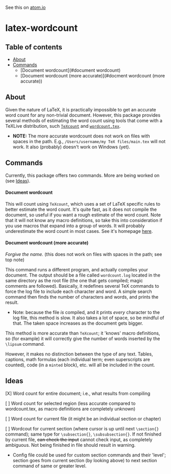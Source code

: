 See this on [atom.io](https://atom.io/packages/latex-wordcount)

# latex-wordcount

## Table of contents
- [About](#about)
- [Commands](#commands)
  - [Document wordcount](#document wordcount)
  - [Document wordcount (more accurate)](#docment wordcount (more accurate))


## About
Given the nature of LaTeX, it is practically impossible to get an accurate word count for any non-trivial document. However, this package provides several methods of estimating the word count using tools that come with a TeXLive distribution, such [`TeXcount`](http://app.uio.no/ifi/texcount/) and [`wordcount.tex`](https://ctan.org/pkg/wordcount).

- **NOTE:** The more accurate wordcount does not work on files with spaces in the path. E.g., `/Users/username/my TeX files/main.tex` will not work. It also (probably) doesn't work on Windows (yet).

## Commands
Currently, this package offers two commands. More are being worked on (see [Ideas](#ideas)).

#### Document wordcount
This will count using `TeXcount`, which uses a set of LaTeX specific rules to better estimate the word count. It's quite fast, as it does not compile the document, so useful if you want a rough estimate of the word count. Note that it will not know any macro definitions, so take this into consideration if you use macros that expand into a group of words. It will probably underestimate the word count in most cases. See it's homepage [here](http://app.uio.no/ifi/texcount/).

#### Document wordcount (more accurate)
_Forgive the name._ (this does not work on files with spaces in the path; see top note)

This command runs a different program, and actually compiles your document. The output should be a file called `wordcount.log` located in the same directory as the root file (the one that gets compiled; magic comments are followed). Basically, it redefines several TeX commands to force the log file to include each character and word. A simple search command then finds the number of characters and words, and prints the result.
  - Note: because the file _is_ compiled, and it prints _every_ character to the log file, this method is slow. It also takes a lot of space, so be mindful of that. The taken space increases as the document gets bigger.

This method is more accurate than `TeXcount`; it 'knows' macro definitions, so (for example) it will correctly give the number of words inserted by the `\lipsum` command.

However, it makes no distinction between the type of any text. Tables, captions, math formulas (each individual term; even superscripts are counted), code (in a `minted` block), etc. will all be included in the count.


## Ideas
[X] Word count for entire document; i.e., what results from compiling

[ ] Word count for selected region (less accurate compared to wordcount.tex, as macro definitions are completely unknown)

[ ] Word count for current file (it might be an individual section or chapter)

[ ] Wordcout for current section (where cursor is up until next `\section{}` command); same type for `\subsection{}`, `\subsubsection{}`. If not finished by current file, ~~can check the input~~ cannot check input, as completely ambiguous. Not being finished in file should result in warning.

  - Config file could be used for custom section commands and their 'level'; section goes from current section (by looking above) to next section command of same or greater level.
